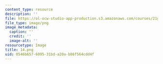 ```yaml
---
content_type: resource
description: ''
file: https://ol-ocw-studio-app-production.s3.amazonaws.com/courses/21g-027-asia-in-the-modern-world-images-representations-fall-2016/0546b657609531bda20ab86f564cdd4f_14.png
file_type: image/png
image_metadata:
  caption: ''
  credit: ''
  image-alt: ''
resourcetype: Image
title: 14.png
uid: 0546b657-6095-31bd-a20a-b86f564cdd4f
---
```

